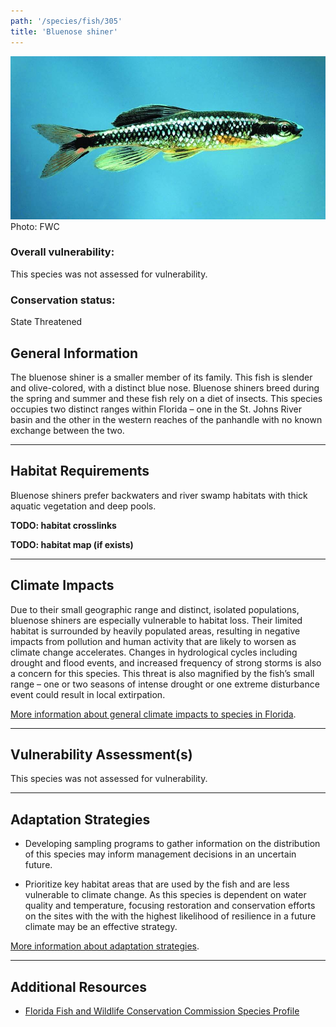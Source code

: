 ```yaml
---
path: '/species/fish/305'
title: 'Bluenose shiner'
---
```


<content-header icon="freshwater_fish" title="Bluenose shiner" subtitle="Pteronotropis welaka"></content-header>

<div id="TopSection">

<div class="header-photo"><img src="305.jpg" alt="Photo for Bluenose shiner"/>
<figcaption>Photo: FWC</figcaption></div>

<div>

### Overall vulnerability:

This species was not assessed for vulnerability.

### Conservation status:

State Threatened

</div>
</div>

## General Information

The bluenose shiner is a smaller member of its family.  This fish is slender and olive-colored, with a distinct blue nose.  Bluenose shiners breed during the spring and summer and these fish rely on a diet of insects. This species occupies two distinct ranges within Florida – one in the St. Johns River basin and the other in the western reaches of the panhandle with no known exchange between the two.

<hr />

## Habitat Requirements



Bluenose shiners prefer backwaters and river swamp habitats with thick aquatic vegetation and deep pools.

**TODO: habitat crosslinks**

**TODO: habitat map (if exists)**

<hr />

## Climate Impacts

Due to their small geographic range and distinct, isolated populations, bluenose shiners are especially vulnerable to habitat loss. Their limited habitat is surrounded by heavily populated areas, resulting in negative impacts from pollution and human activity that are likely to worsen as climate change accelerates.  Changes in hydrological cycles including drought and flood events, and increased frequency of strong storms is also a concern for this species.  This threat is also magnified by the fish’s small range –  one or two seasons of intense drought or one extreme disturbance event could result in local extirpation.

[More information about general climate impacts to species in Florida](/impacts/species).



<hr />

## Vulnerability Assessment(s)

This species was not assessed for vulnerability.

<hr />

## Adaptation Strategies

- Developing sampling programs to gather information on the distribution of this species may inform management decisions in an uncertain future.

- Prioritize key habitat areas that are used by the fish and are less vulnerable to climate change.   As this species is dependent on water quality and temperature, focusing restoration and conservation efforts on the sites with the with the highest likelihood of resilience in a future climate may be an effective strategy.

[More information about adaptation strategies](/strategies).

<hr />


## Additional Resources

- [Florida Fish and Wildlife Conservation Commission Species Profile](https://myfwc.com/wildlifehabitats/profiles/freshwater/bluenose-shiner/)

